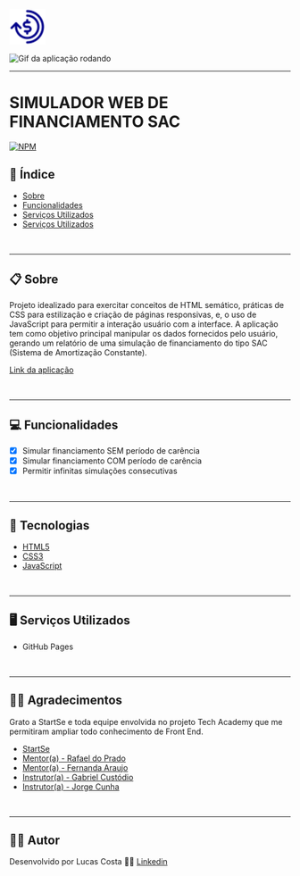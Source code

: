 <img height="64em" align="center" alt="Logo da Aplicação" src="./src/README/logo_index.png"><br>
<!-- Gravar gif WEB-site em 1860x945 / Usar altura da <img> em 300em-->
<img height="300em" align="center" alt="Gif da aplicação rodando" src="./src/README/gif_index.gif">

---

# SIMULADOR WEB DE FINANCIAMENTO SAC
<!-- Licensa MIT do GitHub-->
[![NPM](https://img.shields.io/npm/l/react)](https://github.com/LucasCosta0117/Simulador-Financiamento/blob/main/LICENSE)

<!-- Índice para projetos maiores -->
## 📑 Índice
- [Sobre](#📋-sobre)
- [Funcionalidades](#💻-funcionalidades)
- [Serviços Utilizados](#🖥-serviços-utilizados)
- [Serviços Utilizados](#🖥-serviços-utilizados)

<br>

---

<!-- Descrição incial do projeto -->
## 📋 Sobre 
Projeto idealizado para exercitar conceitos de HTML semático, práticas de CSS para estilização e criação de páginas responsivas, e, o uso de JavaScript para permitir a interação usuário com a interface. A aplicação tem como objetivo principal manipular os dados fornecidos pelo usuário, gerando um relatório de uma simulação de financiamento do tipo SAC (Sistema de Amortização Constante).

[Link da aplicação](https://lucascosta0117.github.io/Simulador-Financiamento/)

<br>

---

## 💻 Funcionalidades 
- [x] Simular financiamento SEM período de carência
- [x] Simular financiamento COM período de carência
- [x] Permitir infinitas simulações consecutivas

<br>

---

<!-- Inserir os links oficiais das tecnologias -->
## 🔧 Tecnologias 
- [HTML5](https://developer.mozilla.org/en-US/docs/Web/HTML)
- [CSS3](https://developer.mozilla.org/en-US/docs/Web/CSS)
- [JavaScript](https://developer.mozilla.org/en-US/docs/Web/JavaScript)

<br>

---

## 🖥 Serviços Utilizados
- GitHub Pages

<br>

---

## 🤝🏽 Agradecimentos
Grato a StartSe e toda equipe envolvida no projeto Tech Academy que me permitiram ampliar todo conhecimento de Front End.
* [StartSe](https://www.linkedin.com/school/startse/)
* [Mentor(a) - Rafael do Prado](https://www.linkedin.com/in/rprrafa/)
* [Mentor(a) - Fernanda Araujo](https://www.linkedin.com/in/feraraujo/)
* [Instrutor(a) - Gabriel Custódio](https://www.linkedin.com/in/gabrielcustodio21/)
* [Instrutor(a) - Jorge Cunha](https://www.linkedin.com/in/jorge-felipe-cunha/)

<br>

---

## ✍🏽 Autor
Desenvolvido por Lucas Costa 👊🏽 [Linkedin](https://www.linkedin.com/in/lucas-costa-5a14a8239/)